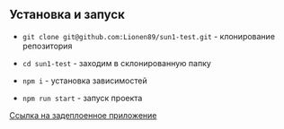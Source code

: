 ## Установка и запуск

- `git clone git@github.com:Lionen89/sun1-test.git` - клонирование репозитория
- `cd sun1-test` - заходим в склонированную папку
- `npm i` - установка зависимостей

- `npm run start` - запуск проекта

[Ссылка на задеплоенное приложение](https://lionen89.github.io/sun1-test/)
